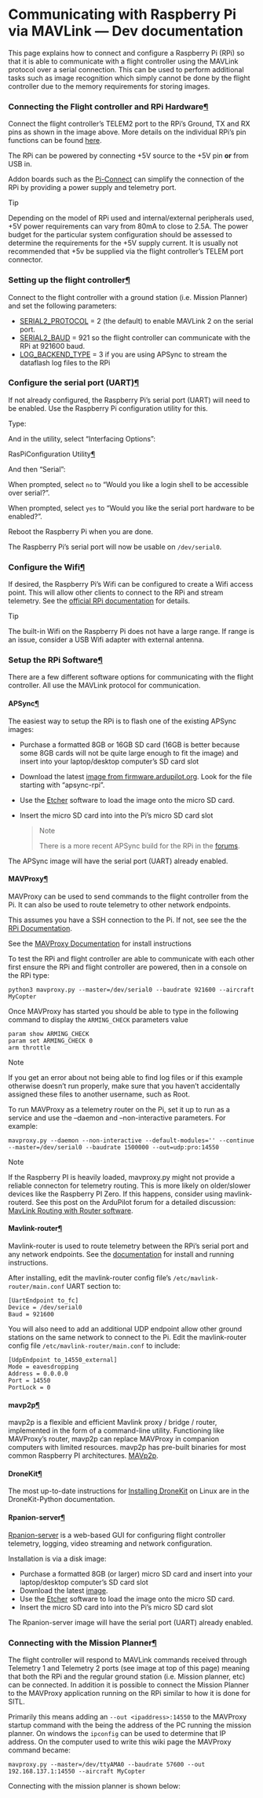 # Communicating with Raspberry Pi via MAVLink — Dev documentation

This page explains how to connect and configure a Raspberry Pi (RPi) so that it is able to communicate with a flight controller using the MAVLink protocol over a serial connection. This can be used to perform additional tasks such as image recognition which simply cannot be done by the flight controller due to the memory requirements for storing images.

### Connecting the Flight controller and RPi Hardware[¶](broken-reference)



Connect the flight controller’s TELEM2 port to the RPi’s Ground, TX and RX pins as shown in the image above. More details on the individual RPi’s pin functions can be found [here](http://elinux.org/RPi\_Low-level\_peripherals).

The RPi can be powered by connecting +5V source to the +5V pin **or** from USB in.

Addon boards such as the [Pi-Connect](https://www.rpanion.com/product/pi-connect-lite/) can simplify the connection of the RPi by providing a power supply and telemetry port.

Tip

Depending on the model of RPi used and internal/external peripherals used, +5V power requirements can vary from 80mA to close to 2.5A. The power budget for the particular system configuration should be assessed to determine the requirements for the +5V supply current. It is usually not recommended that +5v be supplied via the flight controller’s TELEM port connector.

### Setting up the flight controller[¶](broken-reference)

Connect to the flight controller with a ground station (i.e. Mission Planner) and set the following parameters:

* [SERIAL2\_PROTOCOL](https://ardupilot.org/copter/docs/parameters.html#serial2-protocol) = 2 (the default) to enable MAVLink 2 on the serial port.
* [SERIAL2\_BAUD](https://ardupilot.org/copter/docs/parameters.html#serial2-baud) = 921 so the flight controller can communicate with the RPi at 921600 baud.
* [LOG\_BACKEND\_TYPE](https://ardupilot.org/copter/docs/parameters.html#log-backend-type) = 3 if you are using APSync to stream the dataflash log files to the RPi

### Configure the serial port (UART)[¶](broken-reference)

If not already configured, the Raspberry Pi’s serial port (UART) will need to be enabled. Use the Raspberry Pi configuration utility for this.

Type:

And in the utility, select “Interfacing Options”:



RasPiConfiguration Utility[¶](broken-reference)

And then “Serial”:



When prompted, select `no` to “Would you like a login shell to be accessible over serial?”.

When prompted, select `yes` to “Would you like the serial port hardware to be enabled?”.

Reboot the Raspberry Pi when you are done.

The Raspberry Pi’s serial port will now be usable on `/dev/serial0`.

### Configure the Wifi[¶](broken-reference)

If desired, the Raspberry Pi’s Wifi can be configured to create a Wifi access point. This will allow other clients to connect to the RPi and stream telemetry. See the [official RPi documentation](https://www.raspberrypi.org/documentation/configuration/wireless/access-point.md) for details.

Tip

The built-in Wifi on the Raspberry Pi does not have a large range. If range is an issue, consider a USB Wifi adapter with external antenna.

### Setup the RPi Software[¶](broken-reference)

There are a few different software options for communicating with the flight controller. All use the MAVLink protocol for communication.

#### APSync[¶](broken-reference)

The easiest way to setup the RPi is to flash one of the existing APSync images:

* Purchase a formatted 8GB or 16GB SD card (16GB is better because some 8GB cards will not be quite large enough to fit the image) and insert into your laptop/desktop computer’s SD card slot
* Download the latest [image from firmware.ardupilot.org](https://firmware.ardupilot.org/Companion/apsync). Look for the file starting with “apsync-rpi”.
* Use the [Etcher](https://www.balena.io/etcher/) software to load the image onto the micro SD card.
*   Insert the micro SD card into into the Pi’s micro SD card slot

    > Note
    >
    > There is a more recent APSync build for the RPi in the [forums](https://discuss.ardupilot.org/t/new-apsync-build-for-raspberry-pi/49528).

The APSync image will have the serial port (UART) already enabled.

#### MAVProxy[¶](broken-reference)

MAVProxy can be used to send commands to the flight controller from the Pi. It can also be used to route telemetry to other network endpoints.

This assumes you have a SSH connection to the Pi. If not, see see the the [RPi Documentation](https://www.raspberrypi.org/documentation/remote-access/ssh/).

See the [MAVProxy Documentation](https://ardupilot.org/mavproxy/docs/getting\_started/download\_and\_installation.html#mavproxy-downloadinstalllinux) for install instructions

To test the RPi and flight controller are able to communicate with each other first ensure the RPi and flight controller are powered, then in a console on the RPi type:

```
python3 mavproxy.py --master=/dev/serial0 --baudrate 921600 --aircraft MyCopter
```

Once MAVProxy has started you should be able to type in the following command to display the `ARMING_CHECK` parameters value

```
param show ARMING_CHECK
param set ARMING_CHECK 0
arm throttle
```



Note

If you get an error about not being able to find log files or if this example otherwise doesn’t run properly, make sure that you haven’t accidentally assigned these files to another username, such as Root.

To run MAVProxy as a telemetry router on the Pi, set it up to run as a service and use the –daemon and –non-interactive parameters. For example:

```
mavproxy.py --daemon --non-interactive --default-modules='' --continue --master=/dev/serial0 --baudrate 1500000 --out=udp:pro:14550
```

Note

If the Raspberry PI is heavily loaded, mavproxy.py might not provide a reliable connecton for telemetry routing. This is more likely on older/slower devices like the Raspberry PI Zero. If this happens, consider using mavlink-routerd. See this post on the ArduPilot forum for a detailed discussion: [MavLink Routing with Router software](https://discuss.ardupilot.org/t/mavlink-routing-with-a-router-software/82138#solution-1-3).

#### Mavlink-router[¶](broken-reference)

Mavlink-router is used to route telemetry between the RPi’s serial port and any network endpoints. See the [documentation](https://github.com/intel/mavlink-router) for install and running instructions.

After installing, edit the mavlink-router config file’s `/etc/mavlink-router/main.conf` UART section to:

```
[UartEndpoint to_fc]
Device = /dev/serial0
Baud = 921600
```

You will also need to add an additional UDP endpoint allow other ground stations on the same network to connect to the Pi. Edit the mavlink-router config file `/etc/mavlink-router/main.conf` to include:

```
[UdpEndpoint to_14550_external]
Mode = eavesdropping
Address = 0.0.0.0
Port = 14550
PortLock = 0
```

#### mavp2p[¶](broken-reference)

mavp2p is a flexible and efficient Mavlink proxy / bridge / router, implemented in the form of a command-line utility. Functioning like MAVProxy’s router, mavp2p can replace MAVProxy in companion computers with limited resources. mavp2p has pre-built binaries for most common Raspberry PI architectures. [MAVp2p](https://github.com/aler9/mavp2p).

#### DroneKit[¶](broken-reference)

The most up-to-date instructions for [Installing DroneKit](https://dronekit-python.readthedocs.io/en/latest/guide/quick\_start.html) on Linux are in the DroneKit-Python documentation.

#### Rpanion-server[¶](broken-reference)

[Rpanion-server](https://www.docs.rpanion.com/software/rpanion-server) is a web-based GUI for configuring flight controller telemetry, logging, video streaming and network configuration.

Installation is via a disk image:

* Purchase a formatted 8GB (or larger) micro SD card and insert into your laptop/desktop computer’s SD card slot
* Download the latest [image](https://www.docs.rpanion.com/software/rpanion-server).
* Use the [Etcher](https://www.balena.io/etcher/) software to load the image onto the micro SD card.
* Insert the micro SD card into into the Pi’s micro SD card slot

The Rpanion-server image will have the serial port (UART) already enabled.

### Connecting with the Mission Planner[¶](broken-reference)

The flight controller will respond to MAVLink commands received through Telemetry 1 and Telemetry 2 ports (see image at top of this page) meaning that both the RPi and the regular ground station (i.e. Mission planner, etc) can be connected. In addition it is possible to connect the Mission Planner to the MAVProxy application running on the RPi similar to how it is done for SITL.

Primarily this means adding an `--out <ipaddress>:14550` to the MAVProxy startup command with the being the address of the PC running the mission planner. On windows the `ipconfig` can be used to determine that IP address. On the computer used to write this wiki page the MAVProxy command became:

```
mavproxy.py --master=/dev/ttyAMA0 --baudrate 57600 --out 192.168.137.1:14550 --aircraft MyCopter
```

Connecting with the mission planner is shown below:

